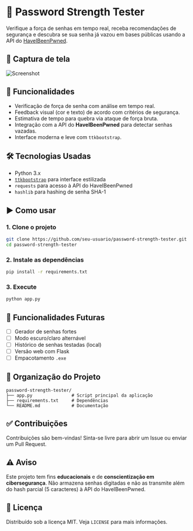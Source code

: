# 🔐 Password Strength Tester

Verifique a força de senhas em tempo real, receba recomendações de segurança e descubra se sua senha já vazou em bases públicas usando a API do [HaveIBeenPwned](https://haveibeenpwned.com).

## 📸 Captura de tela
![Screenshot](screenshot.png)

## 🧠 Funcionalidades

- Verificação de força de senha com análise em tempo real.
- Feedback visual (cor e texto) de acordo com critérios de segurança.
- Estimativa de tempo para quebra via ataque de força bruta.
- Integração com a API do **HaveIBeenPwned** para detectar senhas vazadas.
- Interface moderna e leve com `ttkbootstrap`.

## 🛠️ Tecnologias Usadas

- Python 3.x
- [`ttkbootstrap`](https://github.com/israel-dryer/ttkbootstrap) para interface estilizada
- `requests` para acesso à API do HaveIBeenPwned
- `hashlib` para hashing de senha SHA-1

## ▶️ Como usar

### 1. Clone o projeto
```bash
git clone https://github.com/seu-usuario/password-strength-tester.git
cd password-strength-tester
```

### 2. Instale as dependências
```bash
pip install -r requirements.txt
```

### 3. Execute
```bash
python app.py
```

## 🔄 Funcionalidades Futuras

- [ ] Gerador de senhas fortes
- [ ] Modo escuro/claro alternável
- [ ] Histórico de senhas testadas (local)
- [ ] Versão web com Flask
- [ ] Empacotamento `.exe`

## 📁 Organização do Projeto

```
password-strength-tester/
├── app.py               # Script principal da aplicação
├── requirements.txt     # Dependências
└── README.md            # Documentação
```

## ✅ Contribuições

Contribuições são bem-vindas! Sinta-se livre para abrir um Issue ou enviar um Pull Request.

## ⚠️ Aviso

Este projeto tem fins **educacionais** e de **conscientização em cibersegurança**. Não armazena senhas digitadas e não as transmite além do hash parcial (5 caracteres) à API do HaveIBeenPwned.

## 📜 Licença
Distribuído sob a licença MIT. Veja `LICENSE` para mais informações.
